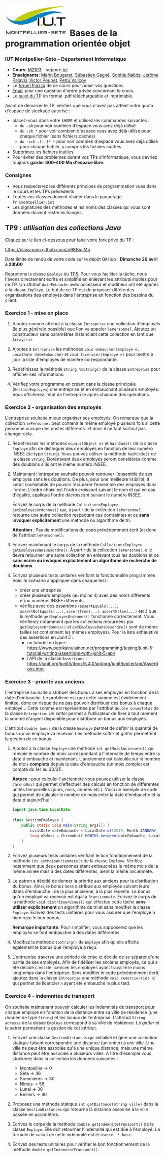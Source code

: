 # ![](ressources/logo.jpeg) Bases de la programmation orientée objet 

### IUT Montpellier-Sète – Département Informatique

* **Cours:** [M2103](http://cache.media.enseignementsup-recherche.gouv.fr/file/25/09/7/PPN_INFORMATIQUE_256097.pdf) - support [ici](https://github.com/IUTInfoMontp-M2103/Ressources)
* **Enseignants:** [Marin Bougeret](mailto:marin.bougeret@umontpellier.fr), [Sébastien Gagné](mailto:sebastien.gagne@umontpellier.fr), [Sophie Nabitz](mailto:sophie.nabitz@univ-avignon.fr), [Jérôme Palaysi](mailto:jerome.palaysi@umontpellier.fr), [Victor Poupet](mailto:victor.poupet@umontpellier.fr), [Petru Valicov](mailto:petru.valicov@umontpellier.fr)
* Le [forum Piazza](https://piazza.com/class/k52c8w685w3210) de ce cours pour poser vos questions
* [Email](mailto:petru.valicov@umontpellier.fr) pour une question d'ordre privée concernant le cours.
* Le [sujet du TP](https://gitprint.com/IUTInfoMontp-M2103/TP9) en format .pdf téléchargeable et imprimable.

Avant de démarrer le TP, vérifiez que vous n'avez pas atteint votre quota d'espace de stockage autorisé :

* placez-vous dans votre `$HOME` et utilisez les commandes suivantes :
    * `du -sh` pour voir combien d'espace vous avez déjà utilisé
    * `du -sh *` pour voir combien d'espace vous avez déjà utilisé pour chaque fichier (sans fichiers cachés)
    * `du -sch .[!.]* *` pour voir combien d'espace vous avez déjà utilisé pour chaque fichier, y compris les fichiers cachés
* Supprimez les fichiers inutiles.
* Pour éviter des problèmes durant vos TPs d'informatique, vous devriez toujours **garder 300-400 Mo d'espace libre**.


### Consignes
- Vous respecterez les différents principes de programmation vues dans le cours et les TPs précédents
- Toutes vos classes doivent résider dans le paquetage `fr.umontpellier.iut`
- Les signatures des méthodes et les noms des classes qui vous sont données doivent rester inchangés.


## TP9 : _utilisation des collections Java_

Cliquez sur le lien ci-dessous pour faire votre fork privé du TP :

https://classroom.github.com/a/6KBidiMb

Date limite de rendu de votre code sur le dépôt GitHub : **Dimanche 26 avril à 23h00**

Reprenons la classe `Employe` du [TP5](https://github.com/IUTInfoMontp-M2103/TP5). Pour vous faciliter la tâche, nous l'avons directement écrite et simplifié en enlevant les attributs inutiles pour ce TP. Un attribut `dateEmbauche` avec accesseur et modifieur ont été ajoutés à la classe `Employe`. Le but de ce TP est de proposer différentes organisations des employés dans l'entreprise en fonction des besoins du client. 

### Exercice 1 - mise en place

1. Ajoutez comme attribut à la classe `Entreprise` une collection d'employés (la plus générale possible) que l'on va appeler `lePersonnel`. Ajoutez un constructeur sans paramètres instanciant cette collection en tant que `ArrayList`.

2. Ajoutez à `Entreprise` les méthodes `void embaucher(Employe e, LocalDate dateEmbauche)` et `void licencier(Employe e)` pour mettre à jour la liste d'employés de manière correspondante.

3. Redéfinissez la méthode `String toString()` de la classe `Entreprise` pour afficher ses informations.

4. Vérifiez votre programme en créant dans la classe principale (`GestionEmployes`) une entreprise et en embauchant plusieurs employés. Vous afficherez l'état de l'entreprise après chacune des opérations.


### Exercice 2 - organisation des employés

L'entreprise souhaite mieux organiser ses employés. On remarque que la collection `lePersonnel` peut contenir le même employé plusieurs fois si cette personne occupe des postes différents. Et donc il ne faut surtout pas changer cela.

1. Redéfinissez les méthodes `equals(Object o)` et `hashCode()` de la classe `Employe` afin de distinguer deux employés en fonction de leur numéro INSEE (de type `String`). Vous pouvez utiliser la méthode `hashCode()` de la classe `String`. Dorénavant deux employés seront considérés comme des doublons s'ils ont le même numéro INSEE.

2. Maintenant l'entreprise souhaite pouvoir retrouver l'ensemble de ses employés sans les doublons. De plus, pour une meilleure lisibilité, il serait souhaitable de pouvoir récuperer l'ensemble des employés dans l'ordre. L'ordre choisi est l'ordre _croissant_ suivant le nom et qui en cas d'égalité, applique l'ordre _décroissant_ suivant le numéro INSEE.
    
    Écrivez le corps de la méthode `Collection<Employe> getEmployesOrdonnes()` qui, à partir de la collection `lePersonnel`, retourne une autre collection respectant ces contraintes et ce **sans invoquer explicitement** une méthode ou algorithme de tri.

   **Attention** : Pas de modifications du code précédemment écrit (et donc de l'attribut `lePersonnel`).

3. Écrivez maintenant le corps de la méthode `Collection<Employe> getEmployesDansDesordre()`. À partir de la collection `lePersonnel`, elle devra retourner une autre collection en enlevant tous les doublons et ce **sans écrire ou invoquer explicitement un algorithme de recherche de doublons**.

4. Ecrivez plusieurs tests unitaires vérifiant la fonctionnalité programmée. Voici le scénario à appliquer dans chaque test :
    * créer une entreprise
    * créer plusieurs employés (au moins 4) avec des noms différents et/ou numéros INSEE différents
    * vérifiez avec des _assertions_ (`assertEquals(...)`, `assertNotEquals(...)`, `assertTrue(...)`, `assertFalse(...)` etc.) que la méthode `getEmployesOrdonnes()` fonctionne correctement. Vous vérifierez notamment que les collections retournées par `getEmployesOrdonnes()` et `getEmployesDansDesordre()` sont de même tailles (et contiennent les mêmes employés). Pour la liste exhaustive des assertions en _Junit 5_ :
        * un tutoriel en ligne : https://www.petrikainulainen.net/programming/testing/junit-5-tutorial-writing-assertions-with-junit-5-api/
        * l'API de la classe `Assertions` : https://junit.org/junit5/docs/5.4.0/api/org/junit/jupiter/api/Assertions.html


### Exercice 3 - priorité aux anciens

L'entreprise souhaite distribuer des bonus à ses employés en fonction de la date d'embauche. Le problème est que cette somme est évidemment limitée, donc on risque de ne pas pouvoir distribuer des bonus à chaque employé... Cette somme est représentée par l'attribut `double bonusTotal` de la classe `Entreprise`. Un _setter_ permet à l'utilisateur de fixer à tout moment la somme d'argent disponible pour distribuer un bonus aux employés.

L'attribut `double bonus` de la classe `Employe` permet de définir la quantité de bonus qu'un employé va recevoir. Les méthode _setter_ et _getter_ permettent la gestion de ce bonus. 
 
1. Ajoutez à la classe `Employe` une méthode `int getMoisAnciennete()` qui renvoie le nombre de mois correspondant à l'intervalle de temps entre la date d'embauche et maintenant. L'ancienneté est calculée sur le nombre de mois **complets** depuis la date d'embauche (un mois complet est compté du 1er au 30/31).
    
    **Astuce :** pour calculer l'ancienneté vous pouvez utiliser la classe `ChronoUnit` qui permet d'effectuer des calculs en fonction de différentes unités temporelles (jours, mois, années etc.). Voici un exemple de code qui permet de calculer le nombre de mois entre la date d'embauche et la date d'aujourd'hui :
 
    ```java
    import java.time.LocalDate;
 
    class GestionEmployes {
        public static void main(String args[]) {
            LocalDate dateEmbauche = LocalDate.of(2019, Month.JANUARY, 28);
            long nbMois = ChronoUnit.MONTHS.between(dateEmbauche, LocalDate.now());
        }
    }
    ```
 
2. Ecrivez plusieurs tests unitaires vérifiant le bon fonctionnement de la méthode `int getMoisAnciennete()` de la classe `Employe`. Vérifiez notamment que deux personnes étant embauchées le même mois de la même année mais à des dates différentes, aient la même ancienneté.

3. Le patron a décidé de donner la priorité aux anciens pour la distribution du bonus. Ainsi, le bonus sera distribué aux employés suivant leurs dates d'embauche : de la plus ancienne, à la plus récente. Le bonus qu'un employé va recevoir est égal à `3*ancienneté`. Écrivez le corps de la méthode `void distribuerBonus()` qui effectue cette tâche **sans utiliser explicitement** un algorithme de tri et sans modifier la classe `Employe`. Écrivez des tests unitaires pour vous assurer que l'employé a bien reçu le bon bonus.

    **Remarque importante:**  Pour simplifier, vous supposerez que les employés se font embaucher à des dates différentes.

4. Modifiez la méthode `toString()` de `Employe` afin qu'elle affiche également le bonus que l'employé a reçu.

5. L'entreprise traverse une période de crise et décide de se séparer d'une partie de ses employés. Afin de fidéliser les anciens employés, ce qui a été décidé c'est de licencier les employés ayant travaillé le moins longtemps dans l'entreprise. Sans modifier le code précédemment écrit, ajoutez dans la classe `Entreprise` une méthode `void remercier(int n)` qui permet de licencier `n` ayant été embauché le plus tard.

### Exercice 4 - indemnités de transport

On souhaite maintenant pouvoir calculer les indemnités de transport pour chaque employé en fonction de la distance entre sa ville de résidence (une donnée de type `String`) et les locaux de l'entreprise.
L'attribut `String adresse` de la classe `Employe` correspond à sa ville de résidence. Le _getter_ et le _setter_ permettent la gestion de cet attribut.

1. Écrivez une classe `GestionDistances` qui initialise et gère une collection statique faisant correspondre une distance (un entier) à une ville. Une ville ne peut être associée qu'à une unique distance, mais une même distance peut être associée à plusieurs villes. À titre d'exemple vous stockerez dans la collection les données suivantes :
    * Montpellier &rightarrow; 0
    * Sète &rightarrow; 36
    * Sommières &rightarrow; 30
    * Nîmes &rightarrow; 58
    * Lunel &rightarrow; 30
    * Béziers &rightarrow; 80

2. Proposez une méthode statique `int getDistance(String ville)` dans la classe `GestionDistances` qui retourne la distance associée à la ville passée en paramètres.
 
3. Écrivez le corps de la méthode `double getIndemniteTransport()` de la classe `Employe`. Elle doit retourner l'indemnité qui est dûe à l'employé. La formule de calcul de cette indemnité est `distance  * base`.

4. Écrivez des tests unitaires pour vérifier le bon fonctionnement de la méthode `double getIndemniteTransport()`.
